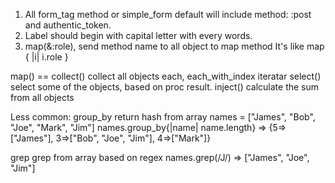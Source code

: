 1.  All form_tag method or simple_form default will include method: :post and authentic_token.
2.  Label should begin with capital letter with every words.
3.  map(&:role), send method name to all object to map method
It's like map { |i| i.role }

map() == collect() collect all objects
each, each_with_index iteratar
select() select some of the objects, based on proc result.
inject() calculate the sum from all objects

Less common:
group_by return hash from array
names = ["James", "Bob", "Joe", "Mark", "Jim"]
names.group_by{|name| name.length} 
    => {5=>["James"], 3=>["Bob", "Joe", "Jim"], 4=>["Mark"]} 

grep grep from array based on regex
names.grep(/J/)
    => ["James", "Joe", "Jim"]



